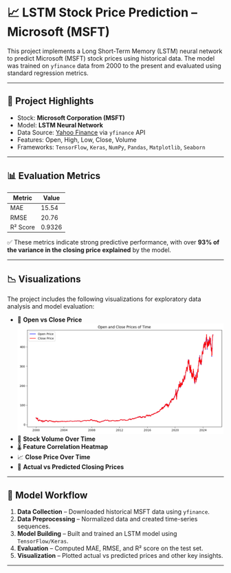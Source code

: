 # 📈 LSTM Stock Price Prediction – Microsoft (MSFT)

This project implements a Long Short-Term Memory (LSTM) neural network to predict Microsoft (MSFT) stock prices using historical data. The model was trained on `yfinance` data from 2000 to the present and evaluated using standard regression metrics.

---

## 🚀 Project Highlights

- Stock: **Microsoft Corporation (MSFT)**
- Model: **LSTM Neural Network**
- Data Source: [Yahoo Finance](https://finance.yahoo.com/) via `yfinance` API
- Features: Open, High, Low, Close, Volume
- Frameworks: `TensorFlow`, `Keras`, `NumPy`, `Pandas`, `Matplotlib`, `Seaborn`

---

## 📊 Evaluation Metrics

| Metric   | Value   |
|----------|---------|
| MAE      | 15.54   |
| RMSE     | 20.76   |
| R² Score | 0.9326  |

✅ These metrics indicate strong predictive performance, with over **93% of the variance in the closing price explained** by the model.

---

## 📉 Visualizations

The project includes the following visualizations for exploratory data analysis and model evaluation:

- 📘 **Open vs Close Price**
  ![Alt Text](images/ovc.png)
- 🔁 **Stock Volume Over Time**
- 🌡️ **Feature Correlation Heatmap**
- 📈 **Close Price Over Time**
- 🤖 **Actual vs Predicted Closing Prices**

---

## 🧠 Model Workflow

1. **Data Collection** – Downloaded historical MSFT data using `yfinance`.
2. **Data Preprocessing** – Normalized data and created time-series sequences.
3. **Model Building** – Built and trained an LSTM model using `TensorFlow/Keras`.
4. **Evaluation** – Computed MAE, RMSE, and R² score on the test set.
5. **Visualization** – Plotted actual vs predicted prices and other key insights.

---

